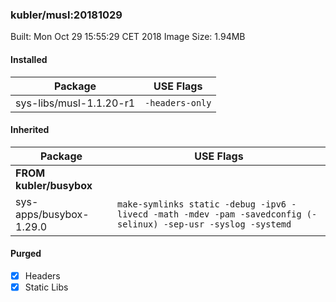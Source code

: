 ### kubler/musl:20181029

Built: Mon Oct 29 15:55:29 CET 2018
Image Size: 1.94MB

#### Installed
Package | USE Flags
--------|----------
sys-libs/musl-1.1.20-r1 | `-headers-only`
#### Inherited
Package | USE Flags
--------|----------
**FROM kubler/busybox** |
sys-apps/busybox-1.29.0 | `make-symlinks static -debug -ipv6 -livecd -math -mdev -pam -savedconfig (-selinux) -sep-usr -syslog -systemd`

#### Purged
- [x] Headers
- [x] Static Libs
